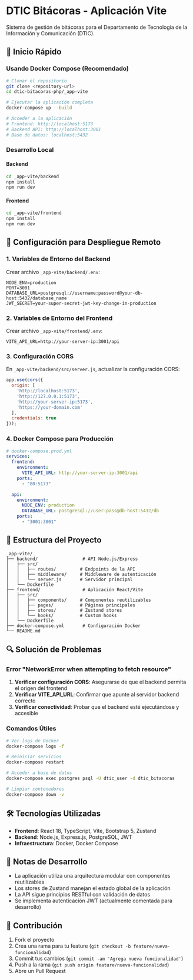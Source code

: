 # DTIC Bitácoras - Aplicación Vite

Sistema de gestión de bitácoras para el Departamento de Tecnología de la Información y Comunicación (DTIC).

## 🚀 Inicio Rápido

### Usando Docker Compose (Recomendado)

```bash
# Clonar el repositorio
git clone <repository-url>
cd dtic-bitacoras-php/_app-vite

# Ejecutar la aplicación completa
docker-compose up --build

# Acceder a la aplicación
# Frontend: http://localhost:5173
# Backend API: http://localhost:3001
# Base de datos: localhost:5432
```

### Desarrollo Local

#### Backend
```bash
cd _app-vite/backend
npm install
npm run dev
```

#### Frontend
```bash
cd _app-vite/frontend
npm install
npm run dev
```

## 🔧 Configuración para Despliegue Remoto

### 1. Variables de Entorno del Backend

Crear archivo `_app-vite/backend/.env`:

```env
NODE_ENV=production
PORT=3001
DATABASE_URL=postgresql://username:password@your-db-host:5432/database_name
JWT_SECRET=your-super-secret-jwt-key-change-in-production
```

### 2. Variables de Entorno del Frontend

Crear archivo `_app-vite/frontend/.env`:

```env
VITE_API_URL=http://your-server-ip:3001/api
```

### 3. Configuración CORS

En `_app-vite/backend/src/server.js`, actualizar la configuración CORS:

```javascript
app.use(cors({
  origin: [
    'http://localhost:5173',
    'http://127.0.0.1:5173',
    'http://your-server-ip:5173',
    'https://your-domain.com'
  ],
  credentials: true
}));
```

### 4. Docker Compose para Producción

```yaml
# docker-compose.prod.yml
services:
  frontend:
    environment:
      VITE_API_URL: http://your-server-ip:3001/api
    ports:
      - "80:5173"

  api:
    environment:
      NODE_ENV: production
      DATABASE_URL: postgresql://user:pass@db-host:5432/db
    ports:
      - "3001:3001"
```

## 📁 Estructura del Proyecto

```
_app-vite/
├── backend/                 # API Node.js/Express
│   ├── src/
│   │   ├── routes/         # Endpoints de la API
│   │   ├── middleware/     # Middleware de autenticación
│   │   └── server.js       # Servidor principal
│   └── Dockerfile
├── frontend/                # Aplicación React/Vite
│   ├── src/
│   │   ├── components/     # Componentes reutilizables
│   │   ├── pages/          # Páginas principales
│   │   ├── stores/         # Zustand stores
│   │   └── hooks/          # Custom hooks
│   └── Dockerfile
├── docker-compose.yml       # Configuración Docker
└── README.md
```

## 🔍 Solución de Problemas

### Error "NetworkError when attempting to fetch resource"

1. **Verificar configuración CORS**: Asegurarse de que el backend permita el origen del frontend
2. **Verificar VITE_API_URL**: Confirmar que apunte al servidor backend correcto
3. **Verificar conectividad**: Probar que el backend esté ejecutándose y accesible

### Comandos Útiles

```bash
# Ver logs de Docker
docker-compose logs -f

# Reiniciar servicios
docker-compose restart

# Acceder a base de datos
docker-compose exec postgres psql -U dtic_user -d dtic_bitacoras

# Limpiar contenedores
docker-compose down -v
```

## 🛠️ Tecnologías Utilizadas

- **Frontend**: React 18, TypeScript, Vite, Bootstrap 5, Zustand
- **Backend**: Node.js, Express.js, PostgreSQL, JWT
- **Infraestructura**: Docker, Docker Compose

## 📝 Notas de Desarrollo

- La aplicación utiliza una arquitectura modular con componentes reutilizables
- Los stores de Zustand manejan el estado global de la aplicación
- La API sigue principios RESTful con validación de datos
- Se implementa autenticación JWT (actualmente comentada para desarrollo)

## 🤝 Contribución

1. Fork el proyecto
2. Crea una rama para tu feature (`git checkout -b feature/nueva-funcionalidad`)
3. Commit tus cambios (`git commit -am 'Agrega nueva funcionalidad'`)
4. Push a la rama (`git push origin feature/nueva-funcionalidad`)
5. Abre un Pull Request
